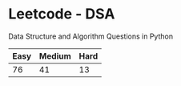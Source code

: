 # Leetcode - DSA

Data Structure and Algorithm Questions in Python

| Easy   |  Medium  | Hard |
|--------|----------|------|
|   76   |    41    |  13  |
